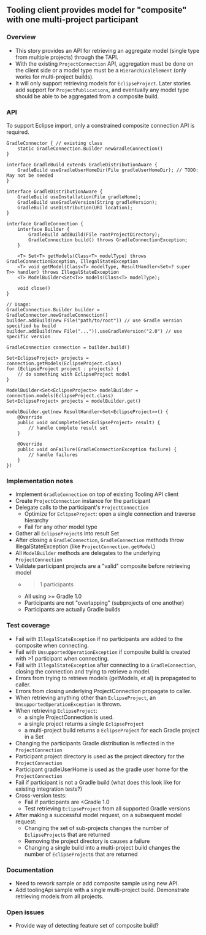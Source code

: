 ## Tooling client provides model for "composite" with one multi-project participant

### Overview

- This story provides an API for retrieving an aggregate model (single type from multiple projects) through the TAPI.
- With the existing `ProjectConnection` API, aggregation must be done on the client side or a model type must be a `HierarchicalElement` (only works for multi-project builds).
- It will only support retrieving models for `EclipseProject`.  Later stories add support for `ProjectPublications`, and eventually any model type should be able to be aggregated from a composite build.

### API

To support Eclipse import, only a constrained composite connection API is required.

    GradleConnector { // existing class
        static GradleConnection.Builder newGradleConnection()
    }

    interface GradleBuild extends GradleDistributionAware {
        GradleBuild useGradleUserHomeDir(File gradleUserHomeDir); // TODO: May not be needed
    }

    interface GradleDistributionAware {
        GradleBuild useInstallation(File gradleHome);
        GradleBuild useGradleVersion(String gradleVersion);
        GradleBuild useDistribution(URI location);
    }

    interface GradleConnection {
        interface Builder {
            GradleBuild addBuild(File rootProjectDirectory);
            GradleConnection build() throws GradleConnectionException;
        }

        <T> Set<T> getModels(Class<T> modelType) throws GradleConnectionException, IllegalStateException
        <T> void getModel(Class<T> modelType, ResultHandler<Set<? super T>> handler) throws IllegalStateException
        <T> ModelBuilder<Set<T>> models(Class<T> modelType);

        void close()
    }

    // Usage:
    GradleConnection.Builder builder = GradleConnector.newGradleConnection()
    builder.addBuild(new File("path/to/root")) // use Gradle version specified by build
    builder.addBuild(new File("...")).useGradleVersion("2.0") // use specific version

    GradleConnection connection = builder.build()

    Set<EclipseProject> projects = connection.getModels(EclipseProject.class)
    for (EclipseProject project : projects) {
        // do something with EclipseProject model
    }

    ModelBuilder<Set<EclipseProject>> modelBuilder = connection.models(EclipseProject.class)
    Set<EclipseProject> projects = modelBuilder.get()

    modelBuilder.get(new ResultHandler<Set<EclipseProject>>() {
        @Override
        public void onComplete(Set<EclipseProject> result) {
            // handle complete result set
        }

        @Override
        public void onFailure(GradleConnectionException failure) {
            // handle failures
        }
    })

### Implementation notes

- Implement `GradleConnection` on top of existing Tooling API client
- Create `ProjectConnection` instance for the participant
- Delegate calls to the participant's `ProjectConnection`
    - Optimize for `EclipseProject`: open a single connection and traverse hierarchy
    - Fail for any other model type
- Gather all `EclipseProject`s into result Set
- After closing a `GradleConnection`, `GradleConnection` methods throw IllegalStateException (like `ProjectConnection.getModel`)
- All `ModelBuilder` methods are delegates to the underlying `ProjectConnection`
- Validate participant projects are a "valid" composite before retrieving model
    - >1 participants
    - All using >= Gradle 1.0
    - Participants are not "overlapping" (subprojects of one another)
    - Participants are actually Gradle builds

### Test coverage

- Fail with `IllegalStateException` if no participants are added to the composite when connecting.
- Fail with `UnsupportedOperationException` if composite build is created with >1 participant when connecting.
- Fail with `IllegalStateException` after connecting to a `GradleConnection`, closing the connection and trying to retrieve a model.
- Errors from trying to retrieve models (getModels, et al) is propagated to caller.
- Errors from closing underlying ProjectConnection propagate to caller.
- When retrieving anything other than `EclipseProject`, an `UnsupportedOperationException` is thrown.
- When retrieving `EclipseProject`:
    - a single ProjectConnection is used.
    - a single project returns a single `EclipseProject`
    - a multi-project build returns a `EclipseProject` for each Gradle project in a Set
- Changing the participants Gradle distribution is reflected in the `ProjectConnection`
- Participant project directory is used as the project directory for the `ProjectConnection`
- Participant gradleUserHome is used as the gradle user home for the `ProjectConnection`
- Fail if participant is not a Gradle build (what does this look like for existing integration tests?)
- Cross-version tests:
    - Fail if participants are <Gradle 1.0
    - Test retrieving `EclipseProject` from all supported Gradle versions
- After making a successful model request, on a subsequent model request:
    - Changing the set of sub-projects changes the number of `EclipseProject`s that are returned
    - Removing the project directory is causes a failure
    - Changing a single build into a multi-project build changes the number of `EclipseProject`s that are returned

### Documentation

- Need to rework sample or add composite sample using new API.
- Add toolingApi sample with a single multi-project build. Demonstrate retrieving models from all projects.

### Open issues

- Provide way of detecting feature set of composite build?
